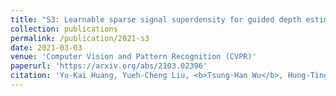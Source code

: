 ```yaml
---
title: "S3: Learnable sparse signal superdensity for guided depth estimation"
collection: publications
permalink: /publication/2021-s3
date: 2021-03-03
venue: 'Computer Vision and Pattern Recognition (CVPR)'
paperurl: 'https://arxiv.org/abs/2103.02396'
citation: 'Yu-Kai Huang, Yueh-Cheng Liu, <b>Tsung-Han Wu</b>, Hung-Ting Su, Yu-Cheng Chang, Tsung-Lin Tsou, Yu-An Wang, and Winston H. Hsu. (<i>CVPR 2021</i>)'
---
```

